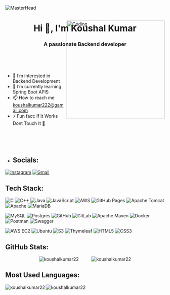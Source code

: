 ![MasterHead](https://developers.giphy.com/branch/master/static/api-512d36c09662682717108a38bbb5c57d.gif)

<h1 align="center">Hi 👋, I'm Koushal Kumar</h1>
<h3 align="center">A passionate Backend developer</h3>

<img align="right" alt="Coding" width="310" src="https://media4.giphy.com/media/v1.Y2lkPTc5MGI3NjExbXl4dWZrZ25kM3g4czMzd252d2RmMG1ncG0wa3diaTl2dTU4cWRhNyZlcD12MV9pbnRlcm5hbF9naWZfYnlfaWQmY3Q9Zw/R03zWv5p1oNSQd91EP/giphy.webp" style="margin-top: -100px;" />

</br>
</br>
</br>

- 👀 I’m interested in Backend Development
- 🌱 I’m currently learning Spring Boot APIS
- 📫 How to reach me koushalkumar222@gamail.com
- ⚡ Fun fact: If It Works Dont Touch It 👀


</br>
</br>
</br>


- ## Socials:
[![Instagram](https://img.shields.io/badge/Instagram-E4405F?style=flat&logo=instagram&logoColor=white)](https://www.instagram.com/_koushal._.kumar/)
[![Gmail](https://img.shields.io/badge/Gmail-D14836?style=flat&logo=gmail&logoColor=white)](mailto:koushalkumar222@gmail.com)



## Tech Stack:
![C](https://img.shields.io/badge/-C-000?&logo=C)
![C++](https://img.shields.io/badge/-C++-00599C?&logo=C%2B%2B)
![Java](https://img.shields.io/badge/-Java-007396?&logo=Java)
![JavaScript](https://img.shields.io/badge/-JavaScript-F7DF1E?&logo=JavaScript)
![AWS](https://img.shields.io/badge/-AWS-232F3E?&logo=Amazon-AWS)
![GitHub Pages](https://img.shields.io/badge/-GitHub%20Pages-000000?&logo=github&logoColor=white)
![Apache Tomcat](https://img.shields.io/badge/-Apache%20Tomcat-F8DC75?&logo=Apache-Tomcat)
![Apache](https://img.shields.io/badge/-Apache-D22128?&logo=Apache)
![MariaDB](https://img.shields.io/badge/-MariaDB-003545?&logo=MariaDB)

![MySQL](https://img.shields.io/badge/-MySQL-4479A1?&logo=MySQL)
![Postgres](https://img.shields.io/badge/-Postgres-336791?&logo=PostgreSQL)
![GitHub](https://img.shields.io/badge/-GitHub-181717?&logo=GitHub)
![GitLab](https://img.shields.io/badge/-GitLab-FC6D26?&logo=GitLab)
![Apache Maven](https://img.shields.io/badge/-Apache%20Maven-C71A36?&logo=Apache-Maven)
![Docker](https://img.shields.io/badge/-Docker-2496ED?&logo=Docker)
![Postman](https://img.shields.io/badge/-Postman-FF6C37?&logo=Postman)
![Swagger](https://img.shields.io/badge/-Swagger-85EA2D?&logo=Swagger)

![AWS EC2](https://img.shields.io/badge/AWS-EC2-FF9900?style=flat&logo=amazon-aws&logoColor=white)
![Ubuntu](https://img.shields.io/badge/Ubuntu-E95420?style=flat&logo=ubuntu&logoColor=white)
![S3](https://img.shields.io/badge/AWS-S3-569A31?style=flat&logo=amazon-aws&logoColor=white)
![Thymeleaf](https://img.shields.io/badge/Thymeleaf-005F0F?style=flat&logo=thymeleaf&logoColor=white)
![HTML5](https://img.shields.io/badge/HTML5-E34F26?style=flat&logo=html5&logoColor=white)
![CSS3](https://img.shields.io/badge/CSS3-1572B6?style=flat&logo=css3&logoColor=white)


## GitHub Stats:


<div style="display: flex; justify-content: center;">
  <img src="https://github-readme-stats.vercel.app/api?username=koushalkumar22&show_icons=true&theme=dracula&title_color=fa7a18&text_color=ffffff&bg_color=000000&locale=en" style="border: none; margin-right: 20px;" alt="koushalkumar22" />
  <img src="https://github-readme-streak-stats.herokuapp.com/?user=koushalkumar22&theme=highcontrast" style="border: none; margin-left: 20px;" alt="koushalkumar22" />
</div>


## Most Used Languages:

<p><img align="left" src="https://github-readme-stats.vercel.app/api/top-langs?username=koushalkumar22&show_icons=true&theme=merko&title_color=fa7a18&text_color=ffffff&bg_color=000000&locale=en&layout=compact" alt="koushalkumar22" /></p>


<p align="left"> <img src="https://komarev.com/ghpvc/?username=koushalkumar22&label=Profile%20views&color=fa7a18&style=plastic" alt="koushalkumar22" /> </p>







<!---
KoushalKumar22/KoushalKumar22 is a ✨ special ✨ repository because its `README.md` (this file) appears on your GitHub profile.
You can click the Preview link to take a look at your changes.
--->
